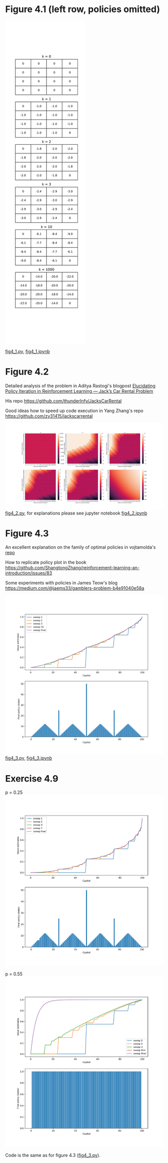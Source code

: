 # Figure 4.1 (left row, policies omitted)

![fig4_1](figs/fig4_1.svg)

[fig4_1.py](fig4_1.py), [fig4_1.ipynb](fig4_1.ipynb)

# Figure 4.2
Detailed analysis of the problem in Aditya Rastogi's blogpost 
[Elucidating Policy Iteration in Reinforcement Learning — Jack’s Car Rental Problem](https://towardsdatascience.com/elucidating-policy-iteration-in-reinforcement-learning-jacks-car-rental-problem-d41b34c8aec7)

His repo https://github.com/thunderInfy/JacksCarRental

Good ideas how to speed up code execution in Yang Zhang's repo https://github.com/zy31415/jackscarrental

![fig4_2](figs/fig4_2.svg)
[fig4_2.py](fig4_2.py), for explanations please see jupyter notebook [fig4_2.ipynb](fig4_2.ipynb)

# Figure 4.3
An excellent explanation on the family of optimal policies in vojtamolda's [repo](https://github.com/vojtamolda/reinforcement-learning-an-introduction/blob/main/chapter04/chapter04.pdf)

How to replicate policy plot in the book https://github.com/ShangtongZhang/reinforcement-learning-an-introduction/issues/83

Some experiments with policies in James Teow's blog https://medium.com/@jaems33/gamblers-problem-b4e91040e58a

![fig4_3](figs/fig4_3.svg)
[fig4_3.py](fig4_3.py), [fig4_3.ipynb](fig4_3.ipynb)

# Exercise 4.9
p = 0.25
![ex4_9a](figs/ex4_9a.svg)

p = 0.55
![ex4_9b](figs/ex4_9b.svg)

Code is the same as for figure 4.3 ([fig4_3.py](fig4_3.py)).

